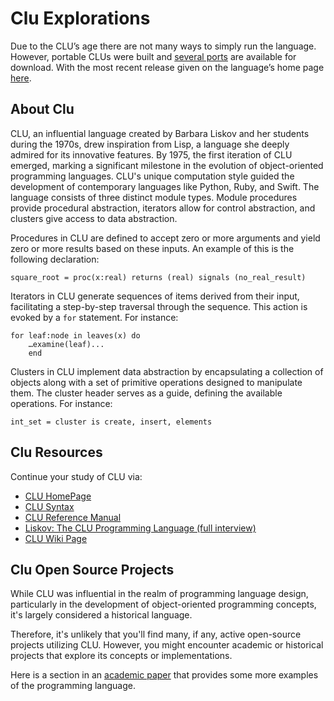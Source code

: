 # Clu Explorations

Due to the CLU’s age there are not many ways to simply run the language. However, portable CLUs were built and [several ports](https://pmg.csail.mit.edu/ftp.lcs.mit.edu/pub/pclu/CLU/) are available for download. With the most recent release given on the language’s home page [here](http://people.csail.mit.edu/garland/LP/).

## About Clu

CLU, an influential language created by Barbara Liskov and her students during the 1970s, drew inspiration from Lisp, a language she deeply admired for its innovative features. By 1975, the first iteration of CLU emerged, marking a significant milestone in the evolution of object-oriented programming languages. CLU's unique computation style guided the development of contemporary languages like Python, Ruby, and Swift. The language consists of three distinct module types. Module procedures provide procedural abstraction, iterators allow for control abstraction, and clusters give access to data abstraction.

Procedures in CLU are defined to accept zero or more arguments and yield zero or more results based on these inputs. An example of this is the following declaration:

```
square_root = proc(x:real) returns (real) signals (no_real_result)
```

Iterators in CLU generate sequences of items derived from their input, facilitating a step-by-step traversal through the sequence. This action is evoked by a `for` statement. For instance:

```
for leaf:node in leaves(x) do
	…examine(leaf)...
	end
```

Clusters in CLU implement data abstraction by encapsulating a collection of objects along with a set of primitive operations designed to manipulate them. The cluster header serves as a guide, defining the available operations. For instance:

```
int_set = cluster is create, insert, elements
```

## Clu Resources

Continue your study of CLU via:

- [CLU HomePage](https://pmg.csail.mit.edu/CLU.html)
- [CLU Syntax](https://pmg.csail.mit.edu/ftp.lcs.mit.edu/pub/pclu/CLU/3.Documents/CLU-syntax.pdf)
- [CLU Reference Manual](http://publications.csail.mit.edu/lcs/pubs/pdf/MIT-LCS-TR-225.pdf)
- [Liskov: The CLU Programming Language (full interview)](https://amturing.acm.org/interviews/liskov_1108679.cfm)
- [CLU Wiki Page](https://en.wikipedia.org/wiki/CLU_(programming_language))

## Clu Open Source Projects

While CLU was influential in the realm of programming language design, particularly in the development of object-oriented programming concepts, it's largely considered a historical language. 

Therefore, it's unlikely that you'll find many, if any, active open-source projects utilizing CLU. However, you might encounter academic or historical projects that explore its concepts or implementations.

Here is a section in an [academic paper](https://dl.acm.org/doi/pdf/10.1145/154766.155385) that provides some more examples of the programming language.
